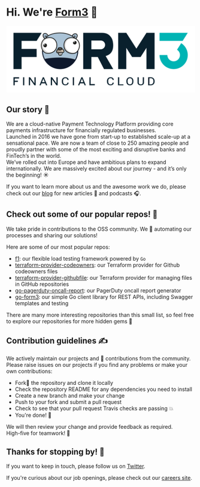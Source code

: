 # Hi. We're [Form3](https://www.form3.tech/) 👋

![Our Logo](/profile/form3-logo-gopher.png)

## Our story 🚀
We are a cloud-native Payment Technology Platform providing core payments infrastructure for financially regulated businesses. <br>
Launched in 2016 we have gone from start-up to established scale-up at a sensational pace. We are now a team of close to 250 amazing people and proudly partner with some of the most exciting and disruptive banks and FinTech’s in the world. <br>
We’ve rolled out into Europe and have ambitious plans to expand internationally. We are massively excited about our journey - and it’s only the beginning! ☀️

If you want to learn more about us and the awesome work we do, please check out our [blog](https://www.form3.tech/engineering/content) for new articles 📝  and podcasts 🎧.

## Check out some of our popular repos! 🤩
We take pride in contributions to the OSS community. We 💙 automating our processes and sharing our solutions!

Here are some of our most popular repos: 
- [f1](https://github.com/form3tech-oss/f1): our flexible load testing framework powered by `Go`
- [terraform-provider-codeowners](https://github.com/form3tech-oss/terraform-provider-codeowners): our Terraform provider for Github codeowners files
- [terraform-provider-githubfile](https://github.com/form3tech-oss/terraform-provider-githubfile): our Terraform provider for managing files in GitHub repositories
- [go-pagerduty-oncall-report](https://github.com/form3tech-oss/go-pagerduty-oncall-report): our PagerDuty oncall report generator
- [go-form3](https://github.com/form3tech-oss/go-form3): our simple Go client library for REST APIs, including Swagger templates and testing 

There are many more interesting repositories than this small list, so feel free to explore our repositories for more hidden gems 💎

## Contribution guidelines ✍️
We actively maintain our projects and 💙 contributions from the community. <br>
Please raise issues on our projects if you find any problems or make your own contributions: 

- Fork🍴 the repository and clone it locally 
- Check the repository README for any dependencies you need to install
- Create a new branch and make your change
- Push to your fork and submit a pull request
- Check to see that your pull request Travis checks are passing 💥
- You're done! 🏁

We will then review your change and provide feedback as required.<br>
High-five for teamwork! 🙌

## Thanks for stopping by! 🥳

If you want to keep in touch, please follow us on [Twitter](https://twitter.com/F3FinCloud).

If you're curious about our job openings, please check out our [careers site](https://www.form3.tech/careers).
